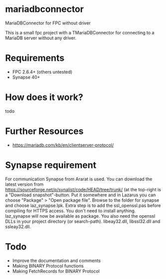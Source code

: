 # mariadbconnector
MariaDBConnector for FPC without driver

This is a small fpc project with a TMariaDBConnector for connecting to a MariaDB server without any driver.

Requirements
============

* FPC 2.6.4+ (others untested)
* Synapse 40+

How does it work?
=================

todo

Further Resources
=================
* https://mariadb.com/kb/en/clientserver-protocol/

Synapse requirement
=================
For communication Synapse from Ararat is used. You can download the latest version from https://sourceforge.net/p/synalist/code/HEAD/tree/trunk/
(at the top-right is a "Download snapshot"-button. Put it somewhere and in Lazarus you can choose "Package" > "Open package file".
Browse to the folder for synapse and choose laz_synapse.lpk.
Extra step is to add the ssl_openssl.pas before compiling for HTTPS access.
You don't need to install anything. laz_synapse will now be available as package.
You also need the openssl DLLs in your project directory (or search-path). libeay32.dll, libssl32.dll and ssleay32.dll.

Todo
====

* Improve the documentation and comments
* Making BINARY Protocol functions
* Making FetchRecords for BINARY Protocol

